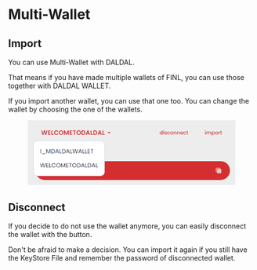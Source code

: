 # Multi-Wallet

## Import

You can use Multi-Wallet with DALDAL.

That means if you have made multiple wallets of FINL, you can use those together with DALDAL WALLET.

If you import another wallet, you can use that one too. You can change the wallet by choosing the one of the wallets.

<figure><img src="../../../../../.gitbook/assets/image (2) (2).png" alt=""><figcaption></figcaption></figure>

## Disconnect

If you decide to do not use the wallet anymore, you can easily disconnect the wallet with the button.

Don't be afraid to make a decision. You can import it again if you still have the KeyStore File and remember the password of disconnected wallet.

